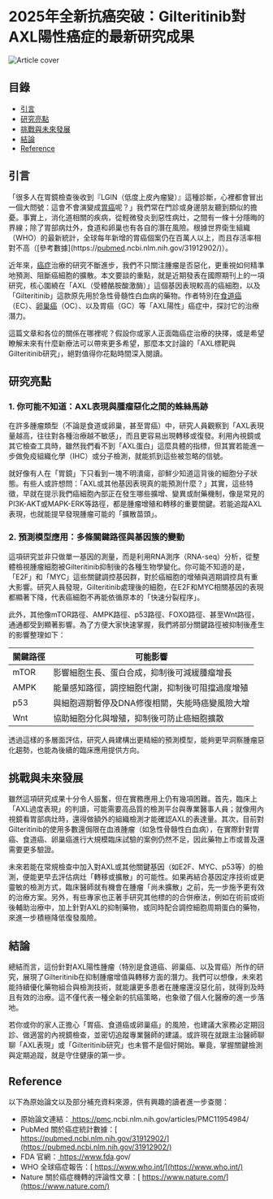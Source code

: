# 2025年全新抗癌突破：Gilteritinib對AXL陽性癌症的最新研究成果
![Article cover](https://i.imgur.com/ZAfQ4Zc.png)

## 目錄

* [引言](#introduction)
* [研究亮點](#highlights)
* [挑戰與未來發展](#future-work)
* [結論](#conclusion)
* [Reference](#reference)

## 引言
<a id="introduction"></a>

「很多人在胃鏡檢查後收到『LGIN（低度上皮內瘤變）』這種診斷，心裡都會冒出一個大問號：這會不會演變成<a href="https://fightgc.org">胃癌</a>呢？」我們常在門診或身邊朋友聽到類似的擔憂。事實上，消化道相關的疾病，從輕微發炎到惡性病灶，之間有一條十分隱晦的界線；除了胃部病灶外，食道和卵巢也有各自的潛在風險。根據世界衛生組織（WHO）的最新統計，全球每年新增的胃癌個案仍在百萬人以上，而且存活率相對不高（[參考數據](https://<a href="https://pubmed.ncbi.nlm.nih.gov/">pubmed</a>.ncbi.nlm.nih.gov/31912902/)）。

近年來，<a href="https://cancerfree.io/">癌症</a>治療的研究不斷進步，我們不只關注腫瘤是否惡化，更重視如何精準地預測、阻斷癌細胞的擴散。本文要談的重點，就是近期發表在國際期刊上的一項研究，核心圍繞在「AXL（受體酪胺酸激酶）」這個基因表現較高的癌細胞，以及「Gilteritinib」這款原先用於急性骨髓性白血病的藥物。作者特別在<a href="https://fightec.info">食道癌</a>（EC）、<a href="https://fightoc.org">卵巢癌</a>（OC）、以及胃癌（GC）等「AXL陽性」癌症中，探討它的治療潛力。

這篇文章和各位的關係在哪裡呢？假設你或家人正面臨癌症治療的抉擇，或是希望瞭解未來有什麼新療法可以帶來更多希望，那麼本文討論的「AXL標靶與Gilteritinib研究」，絕對值得你花點時間深入閱讀。

## 研究亮點
<a id="highlights"></a>

### 1\. 你可能不知道：AXL表現與腫瘤惡化之間的蛛絲馬跡

在許多腫瘤類型（不論是食道或卵巢，甚至胃癌）中，研究人員觀察到「AXL表現量越高，往往對各種治療越不敏感」，而且更容易出現轉移或復發。利用內視鏡或其它檢查工具時，雖然我們看不到「AXL蛋白」這麼具體的指標，但其實若能進一步做免疫組織化學（IHC）或分子檢測，就能抓到這些被忽略的信號。

就好像有人在「胃鏡」下只看到一塊不明潰瘍，卻鮮少知道這背後的細胞分子狀態。有些人或許想問：「AXL或其他基因表現真的能預測什麼？」其實，這些特徵，早就在提示我們癌細胞內部正在發生哪些擴增、變異或耐藥機制，像是常見的PI3K-AKT或MAPK-ERK等路徑，都是腫瘤增殖和轉移的重要關鍵。若能追蹤AXL表現，也就能提早發現腫瘤可能的「擴散苗頭」。

### 2\. 預測模型應用：多條關鍵路徑與基因簇的變動

這項研究並非只做單一基因的測量，而是利用RNA測序（RNA-seq）分析，從整體檢視腫瘤細胞被Gilteritinib抑制後的各種生物學變化。你可能不知道的是，「E2F」和「MYC」這些關鍵調控基因群，對於癌細胞的增殖與週期調控具有重大影響。研究人員發現，Gilteritinib處理後的細胞，在E2F和MYC相關基因的表現都顯著下降，代表癌細胞不再能依循原本的「快速分裂程序」。

此外，其他像mTOR路徑、AMPK路徑、p53路徑、FOXO路徑、甚至Wnt路徑，通通都受到顯著影響。為了方便大家快速掌握，我們將部分關鍵路徑被抑制後產生的影響整理如下：

| 關鍵路徑 | 可能影響                      |
| ---- | ------------------------- |
| mTOR | 影響細胞生長、蛋白合成，抑制後可減緩腫瘤增長    |
| AMPK | 能量感知路徑，調控細胞代謝，抑制後可阻擋過度增殖  |
| p53  | 與細胞週期暫停及DNA修復相關，失能時癌變風險大增 |
| Wnt  | 協助細胞分化與增殖，抑制後可防止癌細胞擴散     |

透過這樣的多層面評估，研究人員建構出更精細的預測模型，能夠更早洞察腫瘤惡化趨勢，也能為後續的臨床應用提供方向。

## 挑戰與未來發展
<a id="future-work"></a>

雖然這項研究成果十分令人振奮，但在實務應用上仍有幾項困難。首先，臨床上「AXL過度表現」的判讀，可能需要高品質的檢測平台與專業醫事人員；就像用內視鏡看胃部病灶時，還得做額外的組織檢測才能確認AXL的表達量。其次，目前對Gilteritinib的使用多數還侷限在血液腫瘤（如急性骨髓性白血病），在實際針對胃癌、食道癌、卵巢癌進行大規模臨床試驗的案例仍然不足，因此藥物上市或普及還需要更多驗證。

未來若能在常規檢查中加入對AXL或其他關鍵基因（如E2F、MYC、p53等）的檢測，便能更早去評估病灶「轉移或擴散」的可能性。如果再結合基因定序技術或更靈敏的檢測方式，臨床醫師就有機會在腫瘤「尚未擴散」之前，先一步施予更有效的治療方案。另外，有些專家也正著手研究其他標的的合併療法，例如在術前或術後輔助治療中，加上針對AXL的抑制藥物，或同時配合調控細胞周期蛋白的藥物，來進一步積極降低復發風險。

## 結論
<a id="conclusion"></a>

總結而言，這份針對AXL陽性腫瘤（特別是食道癌、卵巢癌、以及胃癌）所作的研究，展現了Gilteritinib在抑制腫瘤增值與轉移方面的潛力。我們可以想像，未來若能持續優化藥物組合與檢測技術，就能讓更多患者在腫瘤還沒惡化前，就得到及時且有效的治療。這不僅代表一種全新的抗癌策略，也象徵了個人化醫療的進一步落地。

若你或你的家人正擔心「胃癌、食道癌或卵巢癌」的風險，也建議大家務必定期回診、做適當的內視鏡檢查，並密切追蹤專業醫師的建議。或許現在就跟主治醫師聊聊「AXL表現」或「Gilteritinib研究」也未嘗不是個好開始。畢竟，掌握關鍵檢測與定期追蹤，就是守住健康的第一步。

## Reference
<a id="reference"></a>

以下為原始論文以及部分補充資料來源，供有興趣的讀者進一步查閱：

* 原始論文連結：[ https://<a href="https://pmc.ncbi.nlm.nih.gov/">pmc</a>.ncbi.nlm.nih.gov/articles/PMC11954984/](https://pmc.ncbi.nlm.nih.gov/articles/PMC11954984/)
* PubMed 關於癌症統計數據：[ https://pubmed.ncbi.nlm.nih.gov/31912902/](https://pubmed.ncbi.nlm.nih.gov/31912902/)
* FDA 官網：[ https://www.<a href=" https://www.fda.gov/">fda</a>.gov/](https://www.fda.gov/)
* WHO 全球癌症報告：[ https://www.who.int/](https://www.who.int/)
* Nature 關於癌症機轉的評論性文章：[ https://www.nature.com/](https://www.nature.com/)